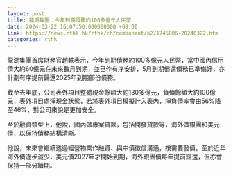 ```yaml
---
layout: post
title: 龍湖集團：今年到期債務約100多億元人民幣
date: 2024-03-22 16:07:50.000000000 +08:00
link: https://news.rthk.hk/rthk/ch/component/k2/1745806-20240322.htm
categories: rthk
---
```


龍湖集團首席財務官趙軼表示，今年到期債務約100多億元人民幣，當中國內信用債大約60億元在未來數月到期，並已作有序安排，5月到期償還債務已準備好，亦計劃有序提前歸還2025年到期部份債務。

截至去年底，公司表外項目整體現金餘額大約130多億元，負債餘額大約100億元，表外項目處淨現金狀態，若將表外項目模擬計入表內，淨負債率會由56%降至46%，對公司來說是更加安全。

至於融資類型上，他說，國內做專案貸款，包括開發貸款等，海外做銀團和美元債，以保持債務結構清晰。

他說，未來會繼續透過經營物業作融資、與中債徵信溝通，按需要發債。至於近年海外債逐步減少，美元債2027年才開始到期，海外銀團債每年提前歸還，但亦會保持一部分續期。

